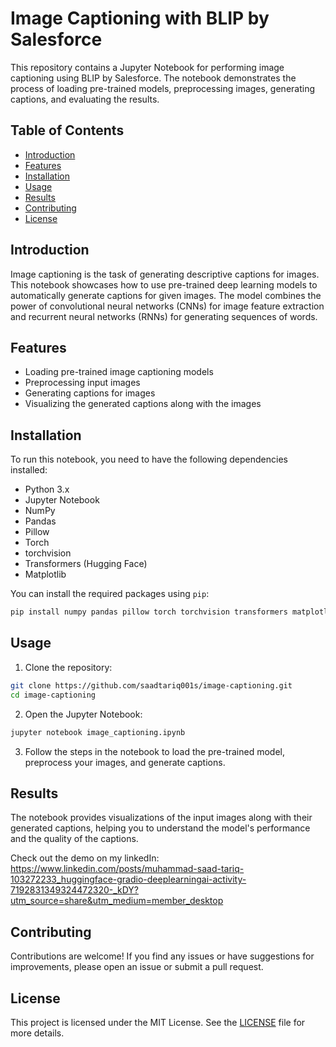 # Image Captioning with BLIP by Salesforce

This repository contains a Jupyter Notebook for performing image captioning using BLIP by Salesforce. The notebook demonstrates the process of loading pre-trained models, preprocessing images, generating captions, and evaluating the results.

## Table of Contents
- [Introduction](#introduction)
- [Features](#features)
- [Installation](#installation)
- [Usage](#usage)
- [Results](#results)
- [Contributing](#contributing)
- [License](#license)

## Introduction
Image captioning is the task of generating descriptive captions for images. This notebook showcases how to use pre-trained deep learning models to automatically generate captions for given images. The model combines the power of convolutional neural networks (CNNs) for image feature extraction and recurrent neural networks (RNNs) for generating sequences of words.

## Features
- Loading pre-trained image captioning models
- Preprocessing input images
- Generating captions for images
- Visualizing the generated captions along with the images

## Installation
To run this notebook, you need to have the following dependencies installed:

- Python 3.x
- Jupyter Notebook
- NumPy
- Pandas
- Pillow
- Torch
- torchvision
- Transformers (Hugging Face)
- Matplotlib

You can install the required packages using `pip`:
```bash
pip install numpy pandas pillow torch torchvision transformers matplotlib
```

## Usage
1. Clone the repository:
```bash
git clone https://github.com/saadtariq001s/image-captioning.git
cd image-captioning
```

2. Open the Jupyter Notebook:
```bash
jupyter notebook image_captioning.ipynb
```

3. Follow the steps in the notebook to load the pre-trained model, preprocess your images, and generate captions.

## Results
The notebook provides visualizations of the input images along with their generated captions, helping you to understand the model's performance and the quality of the captions.

Check out the demo on my linkedIn: https://www.linkedin.com/posts/muhammad-saad-tariq-103272233_huggingface-gradio-deeplearningai-activity-7192831349324472320-_kDY?utm_source=share&utm_medium=member_desktop

## Contributing
Contributions are welcome! If you find any issues or have suggestions for improvements, please open an issue or submit a pull request.

## License
This project is licensed under the MIT License. See the [LICENSE](LICENSE) file for more details.
